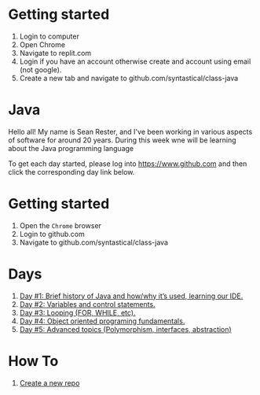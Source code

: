 # Getting started
1. Login to computer
2. Open Chrome
3. Navigate to replit.com
4. Login if you have an account otherwise create and account using email (not google).
5. Create a new tab and navigate to github.com/syntastical/class-java

# Java
Hello all!  My name is Sean Rester, and I've been working in various aspects of software for around 20 years. During this week wne will be learning about the Java programming language

To get each day started, please log into https://www.github.com and then click the corresponding day link below.

# Getting started
1. Open the `Chrome` browser
2. Login to github.com
3. Navigate to github.com/syntastical/class-java

# Days
1. [Day #1: Brief history of Java and how/why it’s used, learning our IDE.](day1/index.md)
1. [Day #2: Variables and control statements.](day2/index.md)
1. [Day #3: Looping (FOR, WHILE, etc).](day3/index.md)
1. [Day #4: Object oriented programing fundamentals.](day4/index.md)
1. [Day #5: Advanced topics (Polymorphism, interfaces, abstraction)](day5/index.md)

# How To
1. [Create a new repo](https://github.com/syntastical/class-common/blob/main/create-repo/index.md) 
